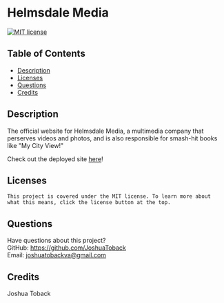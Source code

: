 # Helmsdale Media
  [![MIT license](https://img.shields.io/badge/License-MIT-blue.svg)](https://lbesson.mit-license.org/)
  ## Table of Contents
  
  * [Description](#description)
  * [Licenses](#licenses)
  * [Questions](#questions)
  * [Credits](#credits)
  ## Description

  The official website for Helmsdale Media, a multimedia company that perserves videos and photos, and is also responsible for smash-hit books like "My City View!"
  
  Check out the deployed site [here](https://joshuatoback.github.io/helmsdalemedia/)!
  
  ## Licenses
    This project is covered under the MIT license. To learn more about what this means, click the license button at the top.
    
  ## Questions
  Have questions about this project?  
  GitHub: https://github.com/JoshuaToback  
  Email: joshuatobackva@gmail.com
  ## Credits
  Joshua Toback
